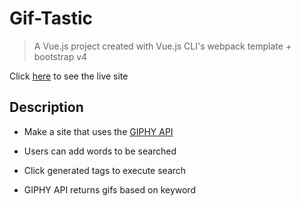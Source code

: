 # Gif-Tastic

> A Vue.js project created with Vue.js CLI's webpack template + bootstrap v4

Click [here](https://benrgarcia.github.io/Gif-tastic/) to see the live site

## Description

* Make a site that uses the [GIPHY API](https://developers.giphy.com/docs/)

* Users can add words to be searched 

* Click generated tags to execute search 

* GIPHY API returns gifs based on keyword
